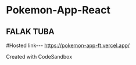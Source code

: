 # Pokemon-App-React

## FALAK TUBA
#Hosted link---  https://pokemon-app-ft.vercel.app/


Created with CodeSandbox
